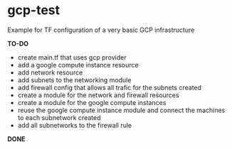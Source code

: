# gcp-test
Example for TF configuration of a very basic GCP infrastructure


**TO-DO**

- create main.tf that uses gcp provider
- add a google compute instance resource
- add network resource
- add subnets to the networking module
- add firewall config that allows all trafic for the subnets created
- create a module for the network and firewall resources
- create a module for the google compute instances
- reuse the google compute instance module and connect the machines to each subnetwork created
- add all subnetworks to the firewall rule

**DONE**
